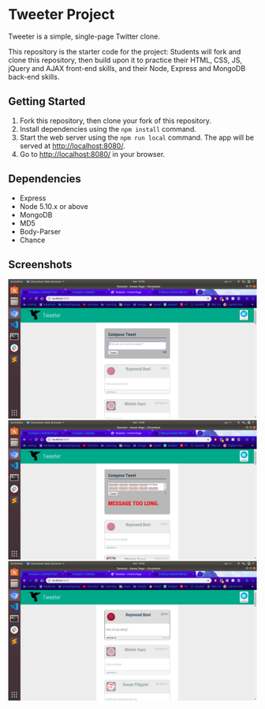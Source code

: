 # Tweeter Project

Tweeter is a simple, single-page Twitter clone.

This repository is the starter code for the project: Students will fork and clone this repository, then build upon it to practice their HTML, CSS, JS, jQuery and AJAX front-end skills, and their Node, Express and MongoDB back-end skills.

## Getting Started

1. Fork this repository, then clone your fork of this repository.
2. Install dependencies using the `npm install` command.
3. Start the web server using the `npm run local` command. The app will be served at <http://localhost:8080/>.
4. Go to <http://localhost:8080/> in your browser.

## Dependencies

- Express
- Node 5.10.x or above
- MongoDB
- MD5
- Body-Parser
- Chance

## Screenshots

!["Composing a new tweet"](https://github.com/Lancer126/tweeter/blob/master/docs/compose-new-tweet.png)
!["Trying to post a tweet that is too long"](https://github.com/Lancer126/tweeter/blob/master/docs/message-too-long.png)
!["Hovering over a tweet with the mouse"](https://github.com/Lancer126/tweeter/blob/master/docs/hover-tweet.png)
